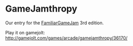 GameJamthropy
=============

Our entry for the [FamiliarGameJam](http://gamejam.famfest.info/) 3rd edition.

Play it on gamejolt: http://gamejolt.com/games/arcade/gamejamthropy/36170/
